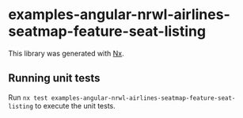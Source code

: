 # examples-angular-nrwl-airlines-seatmap-feature-seat-listing

This library was generated with [Nx](https://nx.dev).

## Running unit tests

Run `nx test examples-angular-nrwl-airlines-seatmap-feature-seat-listing` to
execute the unit tests.
